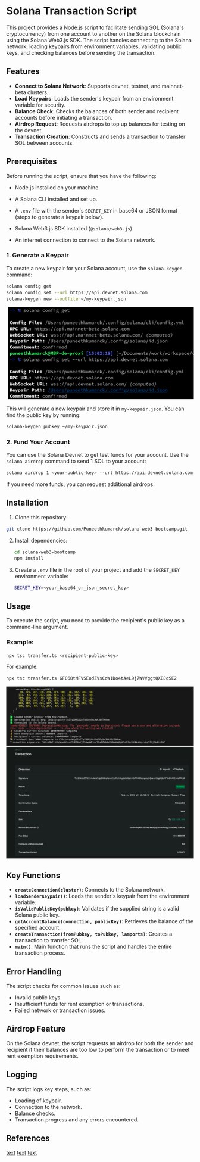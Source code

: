 
# Solana Transaction Script

This project provides a Node.js script to facilitate sending SOL (Solana's cryptocurrency) from one account to another on the Solana blockchain using the Solana Web3.js SDK. The script handles connecting to the Solana network, loading keypairs from environment variables, validating public keys, and checking balances before sending the transaction.

## Features

- **Connect to Solana Network**: Supports devnet, testnet, and mainnet-beta clusters.
- **Load Keypairs**: Loads the sender's keypair from an environment variable for security.
- **Balance Check**: Checks the balances of both sender and recipient accounts before initiating a transaction.
- **Airdrop Request**: Requests airdrops to top up balances for testing on the devnet.
- **Transaction Creation**: Constructs and sends a transaction to transfer SOL between accounts.

## Prerequisites

Before running the script, ensure that you have the following:

- Node.js installed on your machine.

- A Solana CLI installed and set up.
- A `.env` file with the sender's `SECRET_KEY` in base64 or JSON format (steps to generate a keypair below).
- Solana Web3.js SDK installed (`@solana/web3.js`).
- An internet connection to connect to the Solana network.

### 1. Generate a Keypair

To create a new keypair for your Solana account, use the `solana-keygen` command:

```bash
solana config get
solana config set --url https://api.devnet.solana.com
solana-keygen new --outfile ~/my-keypair.json
```

![alt text](doc/image.png)

This will generate a new keypair and store it in `my-keypair.json`. You can find the public key by running:

```bash
solana-keygen pubkey ~/my-keypair.json
```

### 2. Fund Your Account

You can use the Solana Devnet to get test funds for your account. Use the `solana airdrop` command to send 1 SOL to your account:

```bash
solana airdrop 1 <your-public-key> --url https://api.devnet.solana.com
```

If you need more funds, you can request additional airdrops.

## Installation

1. Clone this repository:

```bash
git clone https://github.com/Puneethkumarck/solana-web3-bootcamp.git
```

2. Install dependencies:

```bash
   cd solana-web3-bootcamp
   npm install
```

3. Create a `.env` file in the root of your project and add the `SECRET_KEY` environment variable:

```bash
   SECRET_KEY=<your_base64_or_json_secret_key>
```

## Usage

To execute the script, you need to provide the recipient's public key as a command-line argument.

### Example:

```bash
npx tsc transfer.ts <recipient-public-key>
```

For example:

```bash
npx tsc transfer.ts GFC68tMFVSEodZVsCoW1Do4tAeL9j7WVVggtQXBJqSE2
```

![alt text](doc/logs.png)
![alt text](doc/dev_explorer.png)

## Key Functions

- **`createConnection(cluster)`**: Connects to the Solana network.
- **`loadSenderKeypair()`**: Loads the sender's keypair from the environment variable.
- **`isValidPublicKey(pubkey)`**: Validates if the supplied string is a valid Solana public key.
- **`getAccountBalance(connection, publicKey)`**: Retrieves the balance of the specified account.
- **`createTransaction(fromPubkey, toPubkey, lamports)`**: Creates a transaction to transfer SOL.
- **`main()`**: Main function that runs the script and handles the entire transaction process.

## Error Handling

The script checks for common issues such as:

- Invalid public keys.
- Insufficient funds for rent exemption or transactions.
- Failed network or transaction issues.

## Airdrop Feature

On the Solana devnet, the script requests an airdrop for both the sender and recipient if their balances are too low to perform the transaction or to meet rent exemption requirements.

## Logging

The script logs key steps, such as:

- Loading of keypair.
- Connection to the network.
- Balance checks.
- Transaction progress and any errors encountered.


## References
[text](https://explorer.solana.com/?cluster=devnet)
[text](https://faucet.solana.com/)
[text](https://www.quicknode.com/guides/tags/solana)